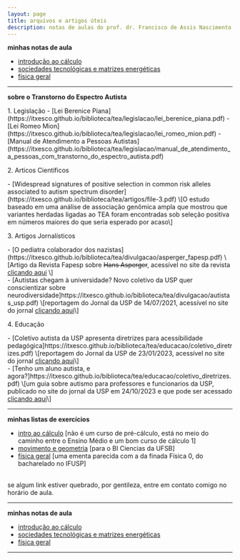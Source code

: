 ```yaml
---
layout: page
title: arquivos e artigos úteis
description: notas de aulas do prof. dr. Francisco de Assis Nascimento Junior da UFSB
---
```


 **minhas notas de aula**

- [introdução ao cálculo](https://itxesco.github.io/pages/notas/introcalculo/index.html)
- [sociedades tecnológicas e matrizes energéticas](https://itxesco.github.io/pages/notas/ISC0462.html)
- [física geral](https://itxesco.github.io/pages/notas/fisicageral/index.html)

---
 **sobre o Transtorno do Espectro Autista**
<p>
1. Legislação
- [Lei Berenice Piana](https://itxesco.github.io/biblioteca/tea/legislacao/lei_berenice_piana.pdf)
- [Lei Romeo Mion](https://itxesco.github.io/biblioteca/tea/legislacao/lei_romeo_mion.pdf)
- [Manual de Atendimento a Pessoas Autistas](https://itxesco.github.io/biblioteca/tea/legislacao/manual_de_atendimento_a_pessoas_com_transtorno_do_espectro_autista.pdf)
<p>
2. Articos Científicos
<p>
- [Widespread signatures of positive selection in common risk alleles associated to autism spectrum disorder](https://itxesco.github.io/biblioteca/tea/artigos/file-3.pdf)
  \[O estudo baseado em uma análise de associação genômica ampla que mostrou que variantes herdadas ligadas ao TEA foram encontradas sob seleção positiva em números maiores do que seria esperado por acaso\]
<p>
3. Artigos Jornalísticos
<p>
- [O pediatra colaborador dos nazistas](https://itxesco.github.io/biblioteca/tea/divulgacao/asperger_fapesp.pdf)
  \[Artigo da Revista Fapesp sobre <del>Hans Asperger</del>, acessível no site da revista <a href="https://revistapesquisa.fapesp.br/o-pediatra-colaborador-dos-nazistas/">clicando aqui</a> \] <br>
- [Autistas chegam à universidade? Novo coletivo da USP quer conscientizar sobre neurodiversidade]https://itxesco.github.io/biblioteca/tea/divulgacao/autistas_usp.pdf)
  \[reportagem do Jornal da USP de 14/07/2021, acessível no site do jornal <a href="https://jornal.usp.br/universidade/autistas-chegam-a-universidade-novo-coletivo-da-usp-quer-conscientizar-sobre-neurodiversidade/">clicando aqui</a>\] <br>
<p>
4. Educação
<p>
- [Coletivo autista da USP apresenta diretrizes para acessibilidade pedagógica]https://itxesco.github.io/biblioteca/tea/educacao/coletivo_diretrizes.pdf)
    \[reportagem do Jornal da USP de 23/01/2023, acessível no site do jornal <a href="https://jornal.usp.br/diversidade/coletivo-autista-da-usp-apresenta-diretrizes-para-acessibilidade-pedagogica/">clicando aqui</a>\] <br>
- [Tenho um aluno autista, e agora?]https://itxesco.github.io/biblioteca/tea/educacao/coletivo_diretrizes.pdf)
        \[um guia sobre autismo para professores e
funcionarios da USP, publicado no site do jornal da USP em 24/10/2023 e que pode ser acessado <a href="https://jornal.usp.br/diversidade/coletivo-autista-da-usp-lanca-guia-com-praticas-inclusivas-voltado-para-professores-e-funcionarios/">clicando aqui</a>\] <br>

---
 **minhas listas de exercícios**

- [intro ao cálculo](https://itxesco.github.io/pages/notas/introcalculo/listas.html)
  \[não é um curso de pré-cálculo, está no meio do caminho entre o Ensino Médio e um bom curso de cálculo 1\] <br>
- [movimento e geometria](https://itxesco.github.io/pages/notas/ISC0302.html)
  \[para o BI Ciencias da UFSB\] <br>
- [física geral](https://itxesco.github.io/pages/notas/fisicageral/listas.html)
  \[uma ementa parecida com a da finada Física 0, do bacharelado no IFUSP\]
<br>
  se algum link estiver quebrado, por gentileza, entre em contato comigo no horário de aula.

---
  **minhas notas de aula**

 - [introdução ao cálculo](https://itxesco.github.io/pages/notas/introcalculo/index.html)<br>
 - [sociedades tecnológicas e matrizes energéticas](https://itxesco.github.io/pages/notas/ISC0462.html)<br>
 - [física geral](https://itxesco.github.io/pages/notas/fisicageral/index.html)

 ---
